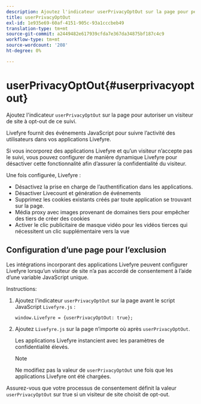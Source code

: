 ```yaml
---
description: Ajoutez l'indicateur userPrivacyOptOut sur la page pour permettre à un visiteur de site de opt-out de ce suivi.
title: userPrivacyOptOut
exl-id: 1e935e69-60af-4151-905c-93a1cccbeb49
translation-type: tm+mt
source-git-commit: a2449482e617939cfda7e367da34875bf187c4c9
workflow-type: tm+mt
source-wordcount: '208'
ht-degree: 0%

---
```


# userPrivacyOptOut{#userprivacyoptout}

Ajoutez l&#39;indicateur `userPrivacyOptOut` sur la page pour autoriser un visiteur de site à opt-out de ce suivi.

Livefyre fournit des événements JavaScript pour suivre l’activité des utilisateurs dans vos applications Livefyre.

Si vous incorporez des applications Livefyre et qu’un visiteur n’accepte pas le suivi, vous pouvez configurer de manière dynamique Livefyre pour désactiver cette fonctionnalité afin d’assurer la confidentialité du visiteur.

Une fois configurée, Livefyre :

* Désactivez la prise en charge de l’authentification dans les applications.
* Désactiver Livecount et génération de événements
* Supprimez les cookies existants créés par toute application se trouvant sur la page.
* Média proxy avec images provenant de domaines tiers pour empêcher des tiers de créer des cookies
* Activer le clic publicitaire de masque vidéo pour les vidéos tierces qui nécessitent un clic supplémentaire vers la vue

## Configuration d’une page pour l’exclusion

Les intégrations incorporant des applications Livefyre peuvent configurer Livefyre lorsqu’un visiteur de site n’a pas accordé de consentement à l’aide d’une variable JavaScript unique.

Instructions:

1. Ajoutez l&#39;indicateur `userPrivacyOptOut` sur la page avant le script JavaScript `Livefyre.js` :

   ```
   window.Livefyre = {userPrivacyOptOut: true};
   ```

1. Ajoutez `Livefyre.js` sur la page n’importe où après `userPrivacyOptOut`.

   Les applications Livefyre instancient avec les paramètres de confidentialité élevés.

   >[!NOTE]
   >
   >Ne modifiez pas la valeur de `userPrivacyOptOut` une fois que les applications Livefyre ont été chargées.

Assurez-vous que votre processus de consentement définit la valeur `userPrivacyOptOut` sur true si un visiteur de site choisit de opt-out.
